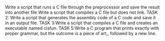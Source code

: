 Write a script that runs a C file through the preprocessor and save the result into another file
Write a script that compiles a C file but does not link.
TASK 2: Write a script that generates the assembly code of a C code and save it in an output file.
TASK 3:Write a script that compiles a C file and creates an executable named cisfun.
TASK 5:Write a C program that prints exactly with proper grammar, but the outcome is a piece of art,, followed by a new line.
